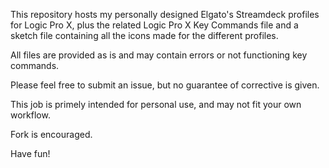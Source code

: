 This repository hosts my personally designed Elgato's Streamdeck profiles for Logic Pro X, plus the related Logic Pro X Key Commands file and a sketch file containing all the icons made for the different profiles.

All files are provided as is and may contain errors or not functioning key commands.

Please feel free to submit an issue, but no guarantee of corrective is given.

This job is primely intended for personal use, and may not fit your own workflow.

Fork is encouraged.

Have fun!
